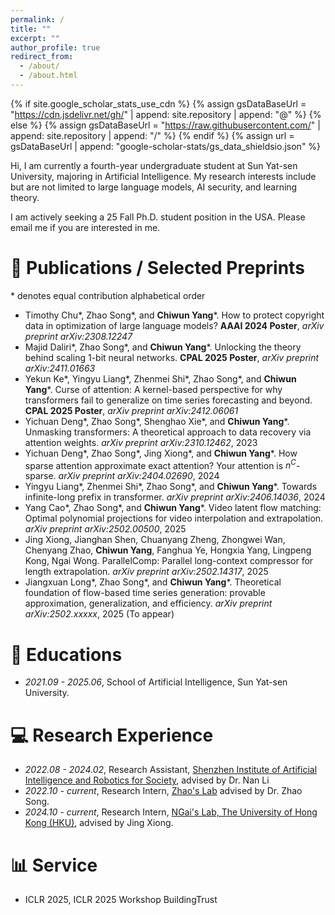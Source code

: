 ```yaml
---
permalink: /
title: ""
excerpt: ""
author_profile: true
redirect_from: 
  - /about/
  - /about.html
---
```

{% if site.google_scholar_stats_use_cdn %}
{% assign gsDataBaseUrl = "https://cdn.jsdelivr.net/gh/" | append: site.repository | append: "@" %}
{% else %}
{% assign gsDataBaseUrl = "https://raw.githubusercontent.com/" | append: site.repository | append: "/" %}
{% endif %}
{% assign url = gsDataBaseUrl | append: "google-scholar-stats/gs_data_shieldsio.json" %}

<span class='anchor' id='about-me'></span>

Hi, I am currently a fourth-year undergraduate student at Sun Yat-sen University, majoring in Artificial Intelligence. My research interests include but are not limited to large language models, AI security, and learning theory.

I am actively seeking a 25 Fall Ph.D. student position in the USA. Please email me if you are interested in me.

# 📝 Publications / Selected Preprints

\* denotes equal contribution alphabetical order

* Timothy Chu\*, Zhao Song\*, and **Chiwun Yang**\*. How to protect copyright data in optimization of large language models? **AAAI 2024 Poster**, *arXiv preprint arXiv:2308.12247*
* Majid Daliri\*, Zhao Song\*, and **Chiwun Yang**\*. Unlocking the theory behind scaling 1-bit neural networks. **CPAL 2025 Poster**, *arXiv preprint arXiv:2411.01663*
* Yekun Ke\*, Yingyu Liang\*, Zhenmei Shi\*, Zhao Song\*, and **Chiwun Yang**\*. Curse of attention: A kernel-based perspective for why transformers fail to generalize on time series forecasting and beyond. **CPAL 2025 Poster**, *arXiv preprint arXiv:2412.06061*
* Yichuan Deng\*, Zhao Song\*, Shenghao Xie\*, and **Chiwun Yang**\*. Unmasking transformers: A theoretical approach to data recovery via attention weights. *arXiv preprint arXiv:2310.12462*, 2023
* Yichuan Deng\*, Zhao Song\*, Jing Xiong\*, and **Chiwun Yang**\*. How sparse attention approximate exact attention? Your attention is $n^C$-sparse. *arXiv preprint arXiv:2404.02690*, 2024
* Yingyu Liang\*, Zhenmei Shi\*, Zhao Song\*, and **Chiwun Yang**\*. Towards infinite-long prefix in transformer. *arXiv preprint arXiv:2406.14036*, 2024
* Yang Cao\*, Zhao Song\*, and **Chiwun Yang**\*. Video latent flow matching: Optimal polynomial projections for video interpolation and extrapolation. *arXiv preprint arXiv:2502.00500*, 2025
* Jing Xiong, Jianghan Shen, Chuanyang Zheng, Zhongwei Wan, Chenyang Zhao, **Chiwun Yang**, Fanghua Ye, Hongxia Yang, Lingpeng Kong, Ngai Wong. ParallelComp: Parallel long-context compressor for length extrapolation. *arXiv preprint arXiv:2502.14317*, 2025
* Jiangxuan Long\*, Zhao Song\*, and **Chiwun Yang**\*. Theoretical foundation of flow-based time series generation: provable approximation, generalization, and efficiency. *arXiv preprint arXiv:2502.xxxxx*, 2025 (To appear)
# 📖 Educations

- *2021.09 - 2025.06*, School of Artificial Intelligence, Sun Yat-sen University.

# 💻 Research Experience

- *2022.08 - 2024.02*, Research Assistant, [Shenzhen Institute of Artificial Intelligence and Robotics for Society](https://airs.cuhk.edu.cn/en), advised by Dr. Nan Li
- *2022.10 - current*, Research Intern, [Zhao's Lab](https://www.youtube.com/@zhaosong2031) advised by Dr. Zhao Song.
- *2024.10 - current*, Research Intern, [NGai's Lab, The University of Hong Kong (HKU)](https://www.eee.hku.hk/~nwong/), advised by Jing Xiong.

# 📊 Service

- ICLR 2025, ICLR 2025 Workshop BuildingTrust
